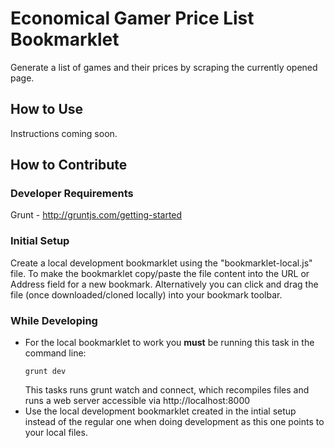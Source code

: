 # Economical Gamer Price List Bookmarklet

Generate a list of games and their prices by scraping the currently opened page.

## How to Use

Instructions coming soon.

## How to Contribute

### Developer Requirements
Grunt - http://gruntjs.com/getting-started

### Initial Setup
Create a local development bookmarklet using the "bookmarklet-local.js" file. To make the bookmarklet copy/paste the file content into the URL or Address field for a new bookmark. Alternatively you can click and drag the file (once downloaded/cloned locally) into your bookmark toolbar.

### While Developing
* For the local bookmarklet to work you **must** be running this task in the command line:
    ```
    grunt dev
    ```
    This tasks runs grunt watch and connect, which recompiles files and runs a web server accessible via http://localhost:8000
* Use the local development bookmarklet created in the intial setup instead of the regular one when doing development as this one points to your local files.